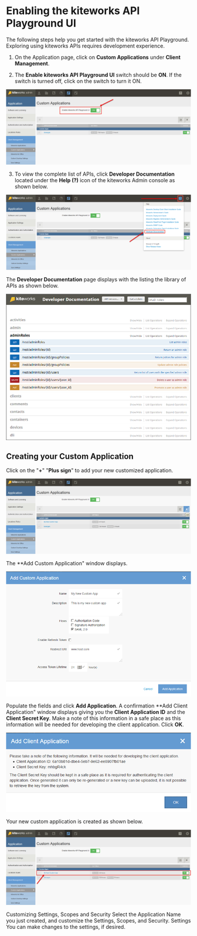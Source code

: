 # Enabling the kiteworks API Playground UI

The following steps help you get started with the kiteworks API Playground. Exploring using kiteworks APIs requires development experience.

1.	On the Application page, click on **Custom Applications** under **Client Management**.

2.	The **Enable kiteworks API Playground UI** switch should be **ON**. If the switch is turned off, click on the switch to turn it ON.

![](../images/enableon.png)

3.	To view the complete list of APIs, click **Developer Documentation** located under the **Help (?)** icon of the kiteworks Admin console as shown below.

![](../images/devdoc.png)

The **Developer Documentation** page displays with the listing the library of APIs as shown below.

![](../images/devdocpage1.png)

## Creating your Custom Application

Click on the "**+**" "**Plus sign**" to add your new customized application.

![](../images/add.png)

The **Add Custom Application" window displays.

![](../images/addapp.png)

Populate the fields and click **Add Application**. A confirmation **Add Client Application" window displays giving you the **Client Application ID** and the **Client Secret Key**. Make a note of this information in a safe place as this information will be needed for developing the client application. Click **OK**.

![](../images/addapp1.png)

Your new custom application is created as shown below.

![](../images/appcreated.png)

Customizing Settings, Scopes and Security
Select the Application Name you just created, and customize the Settings, Scopes, and Security.
Settings 
You can make changes to the settings, if desired.

